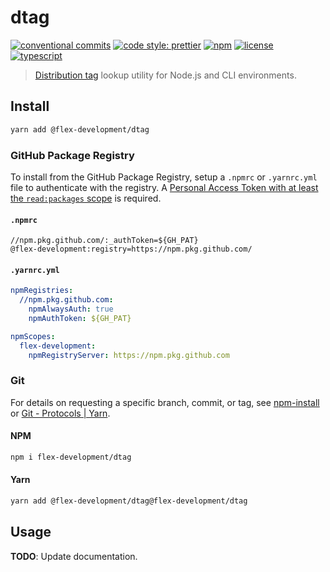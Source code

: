 # dtag

[![conventional commits](https://img.shields.io/badge/conventional%20commits-1.0.0-yellow.svg)](https://conventionalcommits.org)
[![code style: prettier](https://img.shields.io/badge/code_style-prettier-ff69b4.svg)](https://github.com/prettier/prettier)
[![npm](https://img.shields.io/npm/v/@flex-development/dtag.svg)](https://npmjs.com/package/@flex-development/dtag)
[![license](https://img.shields.io/github/license/flex-development/dtag.svg)](LICENSE.md)
[![typescript](https://badgen.net/badge/-/typescript?color=2a72bc&icon=typescript&label)](https://typescriptlang.org)

> [Distribution tag][1] lookup utility for Node.js and CLI environments.

## Install

```sh
yarn add @flex-development/dtag
```

### GitHub Package Registry

To install from the GitHub Package Registry, setup a `.npmrc` or `.yarnrc.yml`
file to authenticate with the registry. A [Personal Access Token with at least
the `read:packages` scope][2] is required.

#### `.npmrc`

```utf-8
//npm.pkg.github.com/:_authToken=${GH_PAT}
@flex-development:registry=https://npm.pkg.github.com/
```

#### `.yarnrc.yml`

```yaml
npmRegistries:
  //npm.pkg.github.com:
    npmAlwaysAuth: true
    npmAuthToken: ${GH_PAT}

npmScopes:
  flex-development:
    npmRegistryServer: https://npm.pkg.github.com
```

### Git

For details on requesting a specific branch, commit, or tag, see
[npm-install][3] or [Git - Protocols | Yarn][4].

#### NPM

```sh
npm i flex-development/dtag
```

#### Yarn

```sh
yarn add @flex-development/dtag@flex-development/dtag
```

## Usage

**TODO**: Update documentation.

[1]: https://docs.npmjs.com/cli/v8/commands/npm-dist-tag
[2]:
  https://docs.github.com/en/packages/learn-github-packages/about-permissions-for-github-packages#about-scopes-and-permissions-for-package-registries
[3]: https://docs.npmjs.com/cli/v8/commands/npm-install#description
[4]: https://yarnpkg.com/features/protocols#git
